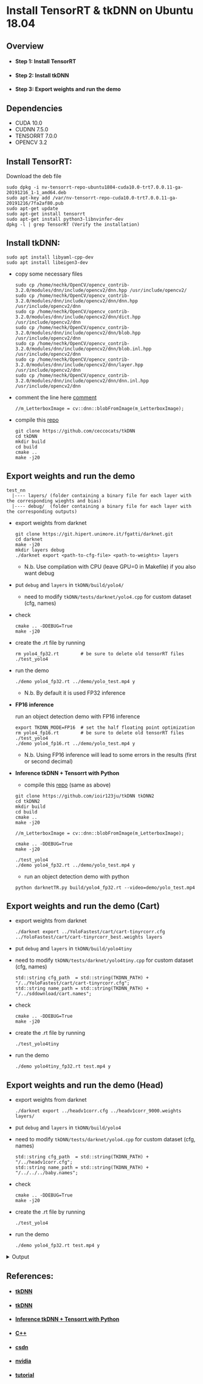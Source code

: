 # Install TensorRT & tkDNN on Ubuntu 18.04

## Overview

- #### Step 1: Install TensorRT
- #### Step 2: Install tkDNN
- #### Step 3: Export weights and run the demo

## Dependencies

* CUDA 10.0
* CUDNN 7.5.0
* TENSORRT 7.0.0
* OPENCV 3.2

## Install TensorRT:

Download the deb file

  ```
  sudo dpkg -i nv-tensorrt-repo-ubuntu1804-cuda10.0-trt7.0.0.11-ga-20191216_1-1_amd64.deb
  sudo apt-key add /var/nv-tensorrt-repo-cuda10.0-trt7.0.0.11-ga-20191216/7fa2af80.pub
  sudo apt-get update
  sudo apt-get install tensorrt
  sudo apt-get install python3-libnvinfer-dev
  dpkg -l | grep TensorRT (Verify the installation)
  ```

## Install tkDNN:

  ```
  sudo apt install libyaml-cpp-dev
  sudo apt install libeigen3-dev
  ```

* copy some necessary files

  ```
  sudo cp /home/nechk/OpenCV/opencv_contrib-3.2.0/modules/dnn/include/opencv2/dnn.hpp /usr/include/opencv2/
  sudo cp /home/nechk/OpenCV/opencv_contrib-3.2.0/modules/dnn/include/opencv2/dnn/dnn.hpp /usr/include/opencv2/dnn
  sudo cp /home/nechk/OpenCV/opencv_contrib-3.2.0/modules/dnn/include/opencv2/dnn/dict.hpp /usr/include/opencv2/dnn
  sudo cp /home/nechk/OpenCV/opencv_contrib-3.2.0/modules/dnn/include/opencv2/dnn/blob.hpp /usr/include/opencv2/dnn
  sudo cp /home/nechk/OpenCV/opencv_contrib-3.2.0/modules/dnn/include/opencv2/dnn/blob.inl.hpp /usr/include/opencv2/dnn
  sudo cp /home/nechk/OpenCV/opencv_contrib-3.2.0/modules/dnn/include/opencv2/dnn/layer.hpp /usr/include/opencv2/dnn
  sudo cp /home/nechk/OpenCV/opencv_contrib-3.2.0/modules/dnn/include/opencv2/dnn/dnn.inl.hpp /usr/include/opencv2/dnn
  ```

* comment the line here [comment](https://github.com/ceccocats/tkDNN/blob/master/src/Int8BatchStream.cpp#L129)

  ```
  //m_LetterboxImage = cv::dnn::blobFromImage(m_LetterboxImage);
  ```

* compile this [repo](https://github.com/ceccocats/tkDNN)

  ```
  git clone https://github.com/ceccocats/tkDNN
  cd tkDNN
  mkdir build
  cd build
  cmake .. 
  make -j20
  ```

## Export weights and run the demo

```
test_nn
  |---- layers/ (folder containing a binary file for each layer with the corresponding wieghts and bias)
  |---- debug/  (folder containing a binary file for each layer with the corresponding outputs)
```

* export weights from darknet

  ```
  git clone https://git.hipert.unimore.it/fgatti/darknet.git  
  cd darknet
  make -j20
  mkdir layers debug
  ./darknet export <path-to-cfg-file> <path-to-weights> layers
  ```

  * N.b. Use compilation with CPU (leave GPU=0 in Makefile) if you also want debug

* put `debug` and `layers` in `tkDNN/build/yolo4/`

  * need to modify `tkDNN/tests/darknet/yolo4.cpp` for custom dataset (cfg, names)

* check

  ```
  cmake .. -DDEBUG=True
  make -j20
  ```

* create the .rt file by running

  ```
  rm yolo4_fp32.rt        # be sure to delete old tensorRT files
  ./test_yolo4            
  ```

* run the demo

  ```
  ./demo yolo4_fp32.rt ../demo/yolo_test.mp4 y
  ```

  * N.b. By default it is used FP32 inference

* **FP16 inference**

  run an object detection demo with FP16 inference

  ```
  export TKDNN_MODE=FP16  # set the half floating point optimization
  rm yolo4_fp16.rt        # be sure to delete old tensorRT files
  ./test_yolo4
  ./demo yolo4_fp16.rt ../demo/yolo_test.mp4 y
  ```

  * N.b. Using FP16 inference will lead to some errors in the results (first or second decimal)

* **Inference tkDNN + Tensorrt with Python**

  * compile this [repo](https://github.com/ioir123ju/tkDNN) (same as above)

  ```
  git clone https://github.com/ioir123ju/tkDNN tkDNN2
  cd tkDNN2
  mkdir build
  cd build
  cmake ..
  make -j20

  //m_LetterboxImage = cv::dnn::blobFromImage(m_LetterboxImage);
  ```

  ```
  cmake .. -DDEBUG=True
  make -j20

  ./test_yolo4
  ./demo yolo4_fp32.rt ../demo/yolo_test.mp4 y
  ```

  * run an object detection demo with python

  ```
  python darknetTR.py build/yolo4_fp32.rt --video=demo/yolo_test.mp4
  ```

## Export weights and run the demo (Cart)

* export weights from darknet

  ```
  ./darknet export ../YoloFastest/cart/cart-tinyrcorr.cfg ../YoloFastest/cart/cart-tinyrcorr_best.weights layers
  ```

* put `debug` and `layers` in `tkDNN/build/yolo4tiny`

* need to modify `tkDNN/tests/darknet/yolo4tiny.cpp` for custom dataset (cfg, names)

  ```
  std::string cfg_path  = std::string(TKDNN_PATH) + "/../YoloFastest/cart/cart-tinyrcorr.cfg";
  std::string name_path = std::string(TKDNN_PATH) + "/../sddownload/cart.names";
  ```

* check

  ```
  cmake .. -DDEBUG=True
  make -j20
  ```

* create the .rt file by running

  ```
  ./test_yolo4tiny
  ```

* run the demo

  ```
  ./demo yolo4tiny_fp32.rt test.mp4 y
  ```

## Export weights and run the demo (Head)

* export weights from darknet

  ```
  ./darknet export ../headv1corr.cfg ../headv1corr_9000.weights layers/
  ```

* put `debug` and `layers` in `tkDNN/build/yolo4`

* need to modify `tkDNN/tests/darknet/yolo4.cpp` for custom dataset (cfg, names)

  ```
  std::string cfg_path  = std::string(TKDNN_PATH) + "/../headv1corr.cfg";
  std::string name_path = std::string(TKDNN_PATH) + "/../../../baby.names";
  ```

* check

  ```
  cmake .. -DDEBUG=True
  make -j20
  ```

* create the .rt file by running

  ```
  ./test_yolo4
  ```

* run the demo

  ```
  ./demo yolo4_fp32.rt test.mp4 y
  ```

<details>
  <summary>Output</summary>

```
  detection
  yolo4_fp32-head.rt
  New NetworkRT (TensorRT v7)
  Float16 support: 1
  Int8 support: 1
  DLAs: 0
  TENSORRT LOG: Deserialize required 3193145 microseconds.
  create execution context
  TENSORRT LOG: Current optimization profile is: 0. Please ensure there are no enqueued operations pending in this context prior to switching profiles
  Input/outputs numbers: 4
  input index = 0 -> output index = 3
  Data dim: 1 3 512 512 1
  Data dim: 1 33 16 16 1
  RtBuffer 0   dim: Data dim: 1 3 512 512 1
  RtBuffer 1   dim: Data dim: 1 33 64 64 1
  RtBuffer 2   dim: Data dim: 1 33 32 32 1
  RtBuffer 3   dim: Data dim: 1 33 16 16 1
  camera started
  detection end

  Time stats:
  Min: 9.41671 ms
  Max: 17.5369 ms
  Avg: 10.438 ms  95.8034 FPS
```

</details>

## References:

- #### [tkDNN](https://github.com/ceccocats/tkDNN)
- #### [tkDNN](https://github.com/ioir123ju/tkDNN)
- #### [Inference tkDNN + Tensorrt with Python](https://github.com/ceccocats/tkDNN/issues/30)
- #### [C++](https://github.com/ceccocats/tkDNN/issues/87)
- #### [csdn](https://blog.csdn.net/gdfsy123/article/details/113823771)
- #### [nvidia](https://docs.nvidia.com/deeplearning/tensorrt/install-guide/index.html)
- #### [tutorial](https://medium.com/ching-i/tensorrt-%E4%BB%8B%E7%B4%B9%E8%88%87%E5%AE%89%E8%A3%9D%E6%95%99%E5%AD%B8-45e44f73b25e)


